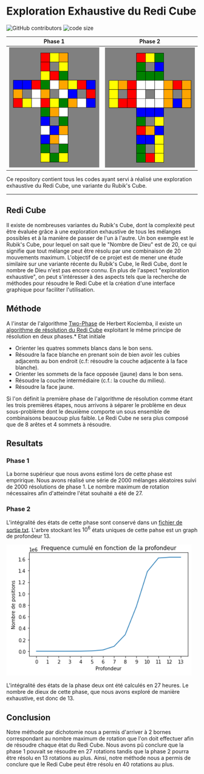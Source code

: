 # Exploration Exhaustive du Redi Cube

![GitHub contributors](https://img.shields.io/github/contributors/Madjakul/ESILV-PTS) ![code size](https://img.shields.io/github/languages/code-size/Madjakul/ESILV-PTS)

Phase 1             |  Phase 2
:-------------------------:|:-------------------------:
![](assets/images/phase1.gif)  |  ![](assets/images/phase2.gif)

Ce repository contient tous les codes ayant servi à réalisé une exploration exhaustive du Redi Cube, une variante du Rubik's Cube.
___


## Redi Cube

Il existe de nombreuses variantes du Rubik's Cube, dont la complexité peut être évaluée grâce à une exploration exhaustive de tous les mélanges possibles et à la manière de passer de l'un à l'autre. Un bon exemple est le Rubik's Cube, pour lequel on sait que le "Nombre de Dieu" est de 20, ce qui signifie que tout mélange peut être résolu par une combinaison de 20 mouvements maximum. L'objectif de ce projet est de mener une étude similaire sur une variante récente du Rubik's Cube, le Redi Cube, dont le nombre de Dieu n'est pas encore connu. En plus de l'aspect "exploration exhaustive", on peut s'intéresser à des aspects tels que la recherche de méthodes pour résoudre le Redi Cube et la création d'une interface graphique pour faciliter l'utilisation.


## Méthode

A l'instar de l'algorithme [Two-Phase] de Herbert Kociemba\, il existe un [algorithme de résolution du Redi Cube] exploitant le même principe de résolution en deux phases.* Etat initiale
* Orienter les quatres sommets blancs dans le bon sens.
* Résoudre la face blanche en prenant soin de bien avoir les cubies adjacents au bon endroit (c.f: résoudre la couche adjacente à la face blanche).
* Orienter les sommets de la face opposée (jaune) dans le bon sens.
* Résoudre la couche intermédiaire (c.f.: la couche du milieu).
* Résoudre la face jaune.

Si l'on définit la première phase de l'algorithme de résolution comme étant les trois premières étapes, nous arrivons à séparer le problème en deux sous-problème dont le deuxième comporte un sous ensemble de combinaisons beaucoup plus faible. Le Redi Cube ne sera plus composé que de 8 arêtes et 4 sommets à résoudre.

## Resultats

### Phase 1

La borne supérieur que nous avons estimé lors de cette phase est empririque. Nous avons réalisé une série de 2000 mélanges aléatoires suivi de 2000 résolutions de phase 1. Le nombre maximum de rotation nécessaires afin d'atteindre l'état souhaité a été de 27.


### Phase 2

L'intégralité des états de cette phase sont conservé dans un [fichier de sortie txt]. L'arbre stockant les $10^{6}$ états uniques de cette pahse est un graph de profondeur 13.

![](assets/images/golden2.png)

L'intégralité des états de la phase deux ont été calculés en 27 heures.
Le nombre de dieux de cette phase, que nous avons exploré de manière exhaustive, est donc de 13.


## Conclusion

Notre méthode par dichotomie nous a permis d'arriver à 2 bornes correspondant au nombre maximum de rotation que l'on doit effectuer afin de résoudre chaque état du Redi Cube. Nous avons pû conclure que la phase 1 pouvait se résoudre en 27 rotations tandis que la phase 2 pourra être résolu en 13 rotations au plus. Ainsi, notre méthode nous a permis de conclure que le Redi Cube peut être résolu en 40 rotations au plus.


[fichier de sortie txt]: https://github.com/Madjakul/ESILV-PTS/tree/main/data
[Two-Phase]: http://kociemba.org/math/twophase.htm
[algorithme de résolution du Redi Cube]: https://jonchammer.com/2020/01/05/redi-cube-solution/
